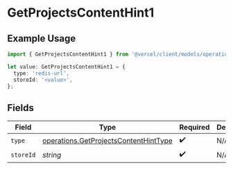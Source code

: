 # GetProjectsContentHint1

## Example Usage

```typescript
import { GetProjectsContentHint1 } from '@vercel/client/models/operations';

let value: GetProjectsContentHint1 = {
  type: 'redis-url',
  storeId: '<value>',
};
```

## Fields

| Field     | Type                                                                                           | Required           | Description |
| --------- | ---------------------------------------------------------------------------------------------- | ------------------ | ----------- |
| `type`    | [operations.GetProjectsContentHintType](../../models/operations/getprojectscontenthinttype.md) | :heavy_check_mark: | N/A         |
| `storeId` | _string_                                                                                       | :heavy_check_mark: | N/A         |
